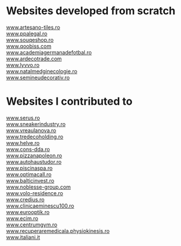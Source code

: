 # Websites developed from scratch
www.artesano-tiles.ro  
www.ppalegal.ro  
www.souqeshop.ro  
www.qoobiss.com  
www.academiagermanadefotbal.ro  
www.ardecotrade.com  
www.lyvvo.ro  
www.natalmedginecologie.ro  
www.semineudecorativ.ro  

# Websites I contributed to
www.serus.ro  
www.sneakerindustry.ro  
www.vreaulanova.ro  
www.tredecoholding.ro  
www.helve.ro  
www.cons-dda.ro  
www.pizzanapoleon.ro  
www.autohaustudor.ro  
www.piscinaspa.ro  
www.optimacall.ro  
www.balticinvest.ro  
www.noblesse-group.com  
www.volo-residence.ro  
www.credius.ro  
www.clinicaeminescu100.ro  
www.eurooptik.ro  
www.ecim.ro  
www.centrumgym.ro  
www.recuperaremedicala.physiokinesis.ro  
www.italiani.it  
